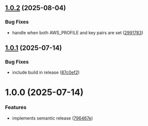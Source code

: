 ## [1.0.2](https://github.com/rewdy/node-credstasher/compare/v1.0.1...v1.0.2) (2025-08-04)


### Bug Fixes

* handle when both AWS_PROFILE and key pairs are set ([2991783](https://github.com/rewdy/node-credstasher/commit/29917835fa67aacaaa0aca4aeaf5c61d5961ba3a))

## [1.0.1](https://github.com/rewdy/node-credstasher/compare/v1.0.0...v1.0.1) (2025-07-14)


### Bug Fixes

* include build in release ([87c0ef2](https://github.com/rewdy/node-credstasher/commit/87c0ef281e418d97759cefa4051b70dd1042a270))

# 1.0.0 (2025-07-14)


### Features

* implements semantic release ([796467e](https://github.com/rewdy/node-credstasher/commit/796467e3b36be8bdb77798ba4c3727c41b1433eb))
